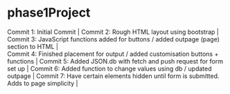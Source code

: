 # phase1Project
Commit 1: Initial Commit |
Commit 2: Rough HTML layout using bootstrap |
Commit 3: JavaScript functions added for buttons / added outpage (page) section to HTML |  
Commit 4: Finished placement for output / added customisation buttons + functions |
Commit 5: Added JSON.db with fetch and push request for form set up |
Commit 6: Added function to change values using db / updated outpage |
Commit 7: Have certain elements hidden until form is submitted. Adds to page simplicity |
